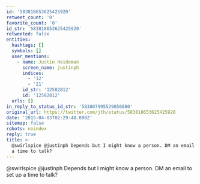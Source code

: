 ```yaml
---
id: '583818653625425920'
retweet_count: '0'
favorite_count: '0'
id_str: '583818653625425920'
retweeted: false
entities:
  hashtags: []
  symbols: []
  user_mentions:
    - name: Justin Heideman
      screen_name: justinph
      indices:
        - '12'
        - '21'
      id_str: '12582812'
      id: '12582812'
  urls: []
in_reply_to_status_id_str: '583807995529850880'
original_url: https://twitter.com/jth/status/583818653625425920
date: '2015-04-03T02:29:48.000Z'
sitemap: false
robots: noindex
reply: true
title: >-
  @swirlspice @justinph Depends but I might know a person. DM an email to set up
  a time to talk?
---
```


@swirlspice @justinph Depends but I might know a person. DM an email to set up a time to talk?